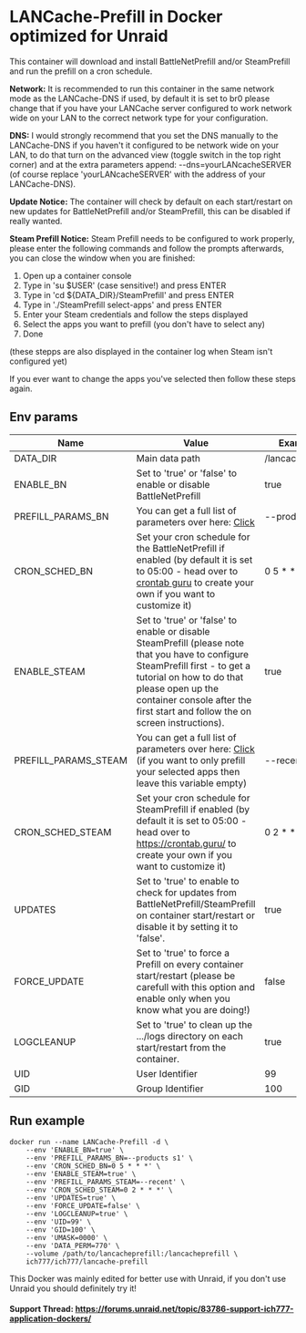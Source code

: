 # LANCache-Prefill in Docker optimized for Unraid
This container will download and install BattleNetPrefill and/or SteamPrefill and run the prefill on a cron schedule.

**Network:** It is recommended to run this container in the same network mode as the LANCache-DNS if used, by default it is set to br0 please change that if you have your LANCache server configured to work network wide on your LAN to the correct network type for your configuration.

**DNS:** I would strongly recommend that you set the DNS manually to the LANCache-DNS if you haven't it configured to be network wide on your LAN, to do that turn on the advanced view (toggle switch in the top right corner) and at the extra parameters append: --dns=yourLANcacheSERVER (of course replace 'yourLANcacheSERVER' with the address of your LANCache-DNS).

**Update Notice:** The container will check by default on each start/restart on new updates for BattleNetPrefill and/or SteamPrefill, this can be disabled if really wanted.

**Steam Prefill Notice:** Steam Prefill needs to be configured to work properly, please enter the following commands and follow the prompts afterwards, you can close the window when you are finished:
1. Open up a container console
2. Type in 'su $USER' (case sensitive!) and press ENTER
3. Type in 'cd ${DATA_DIR}/SteamPrefill' and press ENTER
4. Type in './SteamPrefill select-apps' and press ENTER
5. Enter your Steam credentials and follow the steps displayed
6. Select the apps you want to prefill (you don't have to select any)
7. Done

(these stepps are also displayed in the container log when Steam isn't configured yet)

If you ever want to change the apps you've selected then follow these steps again.

## Env params
| Name | Value | Example |
| --- | --- | --- |
| DATA_DIR | Main data path | /lancacheprefill |
| ENABLE_BN | Set to 'true' or 'false' to enable or disable BattleNetPrefill | true |
| PREFILL_PARAMS_BN | You can get a full list of parameters over here: [Click](https://github.com/tpill90/battlenet-lancache-prefill#detailed-command-usage) | --products s1 |
| CRON_SCHED_BN | Set your cron schedule for the BattleNetPrefill if enabled (by default it is set to 05:00 - head over to [crontab guru](https://crontab.guru/) to create your own if you want to customize it) | 0 5 * * * |
| ENABLE_STEAM | Set to 'true' or 'false' to enable or disable SteamPrefill (please note that you have to configure SteamPrefill first - to get a tutorial on how to do that please open up the container console after the first start and follow the on screen instructions). | true |
| PREFILL_PARAMS_STEAM | You can get a full list of parameters over here: [Click](https://tpill90.github.io/steam-lancache-prefill/Detailed-Command-Usage/) (if you want to only prefill your selected apps then leave this variable empty) | --recent |
| CRON_SCHED_STEAM | Set your cron schedule for SteamPrefill if enabled (by default it is set to 05:00 - head over to https://crontab.guru/ to create your own if you want to customize it) | 0 2 * * * |
| UPDATES | Set to 'true' to enable to check for updates from BattleNetPrefill/SteamPrefill on container start/restart or disable it by setting it to 'false'. | true |
| FORCE_UPDATE | Set to 'true' to force a Prefill on every container start/restart (please be carefull with this option and enable only when you know what you are doing!) | false |
| LOGCLEANUP | Set to 'true' to clean up the .../logs directory on each start/restart from the container. | true |
| UID | User Identifier | 99 |
| GID | Group Identifier | 100 |

## Run example
```
docker run --name LANCache-Prefill -d \
	--env 'ENABLE_BN=true' \
	--env 'PREFILL_PARAMS_BN=--products s1' \
	--env 'CRON_SCHED_BN=0 5 * * *' \
	--env 'ENABLE_STEAM=true' \
	--env 'PREFILL_PARAMS_STEAM=--recent' \
	--env 'CRON_SCHED_STEAM=0 2 * * *' \
	--env 'UPDATES=true' \
	--env 'FORCE_UPDATE=false' \
	--env 'LOGCLEANUP=true' \
	--env 'UID=99' \
	--env 'GID=100' \
	--env 'UMASK=0000' \
	--env 'DATA_PERM=770' \
	--volume /path/to/lancacheprefill:/lancacheprefill \
	ich777/ich777/lancache-prefill
```

This Docker was mainly edited for better use with Unraid, if you don't use Unraid you should definitely try it!

#### Support Thread: https://forums.unraid.net/topic/83786-support-ich777-application-dockers/